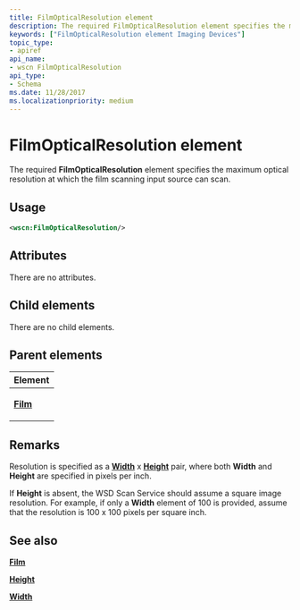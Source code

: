 ```yaml
---
title: FilmOpticalResolution element
description: The required FilmOpticalResolution element specifies the maximum optical resolution at which the film scanning input source can scan.
keywords: ["FilmOpticalResolution element Imaging Devices"]
topic_type:
- apiref
api_name:
- wscn FilmOpticalResolution
api_type:
- Schema
ms.date: 11/28/2017
ms.localizationpriority: medium
---
```


# FilmOpticalResolution element


The required **FilmOpticalResolution** element specifies the maximum optical resolution at which the film scanning input source can scan.

## Usage

```xml
<wscn:FilmOpticalResolution/>
```

## Attributes

There are no attributes.

## Child elements


There are no child elements.

## Parent elements


<table>
<colgroup>
<col width="100%" />
</colgroup>
<thead>
<tr class="header">
<th>Element</th>
</tr>
</thead>
<tbody>
<tr class="odd">
<td><p><a href="film.md" data-raw-source="[&lt;strong&gt;Film&lt;/strong&gt;](film.md)"><strong>Film</strong></a></p></td>
</tr>
</tbody>
</table>

## Remarks

Resolution is specified as a [**Width**](width.md) x [**Height**](height.md) pair, where both **Width** and **Height** are specified in pixels per inch.

If **Height** is absent, the WSD Scan Service should assume a square image resolution. For example, if only a **Width** element of 100 is provided, assume that the resolution is 100 x 100 pixels per square inch.

## See also


[**Film**](film.md)

[**Height**](height.md)

[**Width**](width.md)

 

 







